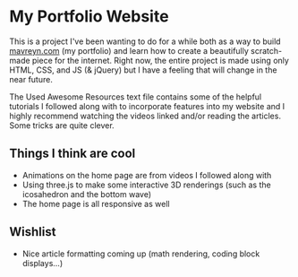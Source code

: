 # My Portfolio Website

This is a project I've been wanting to do for a while both as a way to build [mavreyn.com](http://www.mavreyn.com) (my portfolio) and learn how to create a beautifully scratch-made piece for the internet. Right now, the entire project is made using only HTML, CSS, and JS (& jQuery) but I have a feeling that will change in the near future.

The Used Awesome Resources text file contains some of the helpful tutorials I followed along with to incorporate features into my website and I highly recommend watching the videos linked and/or reading the articles. Some tricks are quite clever.

## Things I think are cool

- Animations on the home page are from videos I followed along with
- Using three.js to make some interactive 3D renderings (such as the icosahedron and the bottom wave)
- The home page is all responsive as well

## Wishlist

- Nice article formatting coming up (math rendering, coding block displays...)